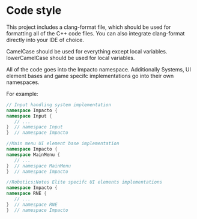 # Code style

This project includes a clang-format file, which should be used for formatting all of the C++ code files. You can also integrate clang-format directly into your IDE of choice.

CamelCase should be used for everything except local variables. lowerCamelCase should be used for local variables.

All of the code goes into the Impacto namespace. Additionally Systems, UI element bases and game specifc implementations go into their own namespaces.

For example:

```cpp
// Input handling system implementation
namespace Impacto {
namespace Input {
   // ...
}  // namespace Input
}  // namespace Impacto
```

```cpp
//Main menu UI element base implementation
namespace Impacto {
namespace MainMenu {
   // ...
}  // namespace MainMenu
}  // namespace Impacto
```

```cpp
//Robotics;Notes Elite specifc UI elements implementations
namespace Impacto {
namespace RNE {
   // ...
}  // namespace RNE
}  // namespace Impacto
```

